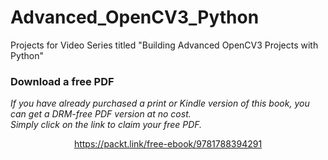 # Advanced_OpenCV3_Python
Projects for Video Series titled "Building Advanced OpenCV3 Projects with Python"
### Download a free PDF

 <i>If you have already purchased a print or Kindle version of this book, you can get a DRM-free PDF version at no cost.<br>Simply click on the link to claim your free PDF.</i>
<p align="center"> <a href="https://packt.link/free-ebook/9781788394291">https://packt.link/free-ebook/9781788394291 </a> </p>